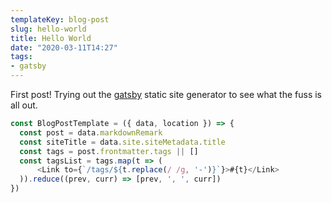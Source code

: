 ```yaml
---
templateKey: blog-post
slug: hello-world
title: Hello World
date: "2020-03-11T14:27"
tags:
- gatsby
---
```

First post! Trying out the [gatsby](https://www.gatsbyjs.org/)
static site generator to see what the fuss is all out.

```javascript
const BlogPostTemplate = ({ data, location }) => {
  const post = data.markdownRemark
  const siteTitle = data.site.siteMetadata.title
  const tags = post.frontmatter.tags || []
  const tagsList = tags.map(t => (
      <Link to={`/tags/${t.replace(/ /g, '-')}`}>#{t}</Link>
  )).reduce((prev, curr) => [prev, ', ', curr])
})
```
